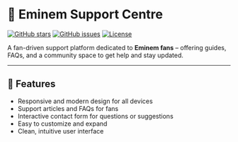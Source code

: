 # 🎤 Eminem Support Centre

[![GitHub stars](https://img.shields.io/github/stars/YourUsername/Eminem-Support-Centre?style=social)](https://github.com/EminemKiller/Eminem-Support-Centre/stargazers)
[![GitHub issues](https://img.shields.io/github/issues/YourUsername/Eminem-Support-Centre)](https://github.com/EminemKiller/Eminem-Support-Centre/issues)
[![License](https://img.shields.io/github/license/EminemKiller/Eminem-Support-Centre)](LICENSE)

A fan-driven support platform dedicated to **Eminem fans** – offering guides, FAQs, and a community space to get help and stay updated.

---

## 🌟 Features

- Responsive and modern design for all devices  
- Support articles and FAQs for fans  
- Interactive contact form for questions or suggestions  
- Easy to customize and expand  
- Clean, intuitive user interface  

